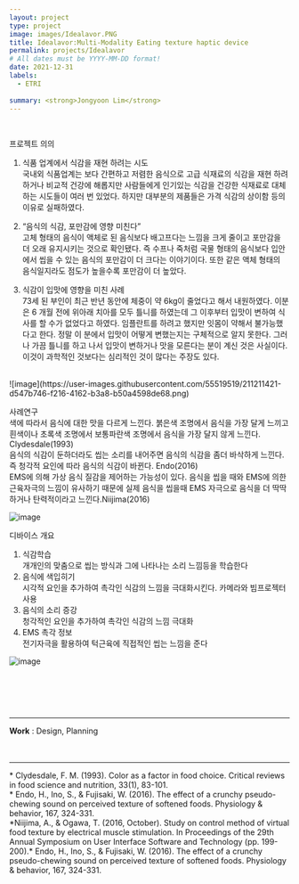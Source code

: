 ```yaml
---
layout: project
type: project
image: images/Idealavor.PNG
title: Idealavor:Multi-Modality Eating texture haptic device
permalink: projects/Idealavor
# All dates must be YYYY-MM-DD format!
date: 2021-12-31
labels:
  - ETRI
  
summary: <strong>Jongyoon Lim</strong>
---
```


<br>

프로젝트 의의<BR>
1. 식품 업계에서 식감을 재현 하려는 시도<BR>
국내외 식품업계는 보다 간편하고 저렴한 음식으로 고급 식재료의 식감을 재현 하려 하거나 비교적 건강에 해롭지만 사람들에게 인기있는 식감을 건강한 식재료로 대체하는 시도들이 여러 번 있었다.
하지만 대부분의 제품들은 가격 식감의 상이함 등의 이유로 실패하였다.<BR>

2. “음식의 식감, 포만감에 영향 미친다”<BR>
고체 형태의 음식이 액체로 된 음식보다 배고프다는 느낌을 크게 줄이고 포만감을 더 오래 유지시키는 것으로 확인됐다. 즉 수프나 죽처럼 국물 형태의 음식보다 입안에서 씹을 수 있는 음식의 포만감이 더 크다는 이야기이다.
또한 같은 액체 형태의 음식일지라도 점도가 높을수록 포만감이 더 높았다.<BR>

3. 식감이 입맛에 영향을 미친 사례<BR>
73세 된 부인이 최근 반년 동안에 체중이 약 6kg이 줄었다고 해서 내원하였다. 이분은 6 개월 전에 위아래 치아를 모두 틀니를 하였는데 그 이후부터 입맛이 변하여 식사를 할 수가 없었다고 하였다. 임플란트를 하려고 했지만 잇몸이 약해서 불가능했다고 한다.
정말 이 분에서 입맛이 어떻게 변했는지는 구체적으로 알지 못한다. 그러나 가끔 틀니를 하고 나서 입맛이 변하거나 맛을 모른다는 분이 계신 것은 사실이다. 이것이 과학적인 것보다는 심리적인 것이 많다는 주장도 있다.
<BR>
![image](https://user-images.githubusercontent.com/55519519/211211421-d547b746-f216-4162-b3a8-b50a4598de68.png)

사례연구<BR>
색에 따라서 음식에 대한 맛을 다르게 느낀다. 붉은색 조명에서 음식을 가장 달게 느끼고 흰색이나 초록색 조명에서 보통파란색 조명에서 음식을 가장 달지 않게 느낀다. Clydesdale(1993)<BR>
음식의 식감이 둔하더라도 씹는 소리를 내어주면 음식의 식감을 좀더 바삭하게 느낀다. 즉 청각적 요인에 따라 음식의 식감이 바뀐다. Endo(2016)<BR>
EMS에 의해 가상 음식 질감을 제어하는 가능성이 있다. 음식을 씹을 때와 EMS에 의한 근육자극의 느낌이 유사하기 때문에 실제 음식을 씹을때 EMS 자극으로 음식을 더 딱딱하거나 탄력적이라고 느낀다.Niijima(2016)<BR>


![image](https://user-images.githubusercontent.com/55519519/211211413-c2a14d6a-6b35-4f27-9cce-fdec4d0a4296.png)

디바이스 개요<BR>

1. 식감학습<BR>
개개인의 맞춤으로 씹는 방식과 그에 나타나는 소리 느낌등을 학습한다<BR>
2. 음식에 색입히기<BR>
시각적 요인을 추가하여 촉각인 식감의 느낌을 극대화시킨다. 카메라와 빔프로젝터 사용<BR>
3. 음식의 소리 증강<BR>
청각적인 요인을 추가하여 촉각인 식감의 느낌 극대화<BR>
4. EMS 촉각 정보<BR>
전기자극을 활용하여 턱근육에 직접적인 씹는 느낌을 준다<BR>

![image](https://user-images.githubusercontent.com/55519519/211211432-b3b3f7f2-cf7e-4993-866f-f080fd99cc68.png)

<BR>
  
  
  <BR><BR>

<hr>

 <b>Work</b> : Design, Planning <br><BR><BR>

  <hr>
* Clydesdale, F. M. (1993). Color as a factor in food choice. Critical reviews in food science and nutrition, 33(1), 83-101.<BR>
* Endo, H., Ino, S., & Fujisaki, W. (2016). The effect of a crunchy pseudo-chewing sound on perceived texture of softened foods. Physiology & behavior, 167, 324-331.<BR>
*Niijima, A., & Ogawa, T. (2016, October). Study on control method of virtual food texture by electrical muscle stimulation. In Proceedings of the 29th Annual Symposium on User Interface Software and Technology (pp. 199-200).* Endo, H., Ino, S., & Fujisaki, W. (2016). The effect of a crunchy pseudo-chewing sound on perceived texture of softened foods. Physiology & behavior, 167, 324-331.

    
  

